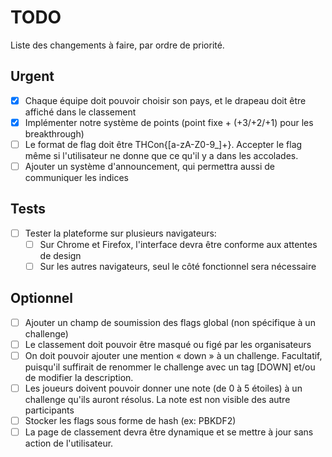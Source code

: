 # TODO

Liste des changements à faire, par ordre de priorité.

## Urgent

- [X] Chaque équipe doit pouvoir choisir son pays, et le drapeau doit être affiché dans le classement
- [X] Implémenter notre système de points (point fixe + (+3/+2/+1) pour les breakthrough)
- [ ] Le format de flag doit être THCon{[a-zA-Z0-9\_]+}. Accepter le flag même si l'utilisateur ne donne que ce qu'il y a dans les accolades.
- [ ] Ajouter un système d'announcement, qui permettra aussi de communiquer les indices

## Tests

- [ ] Tester la plateforme sur plusieurs navigateurs:
  - [ ] Sur Chrome et Firefox, l'interface devra être conforme aux attentes de design
  - [ ] Sur les autres navigateurs, seul le côté fonctionnel sera nécessaire

## Optionnel

- [ ] Ajouter un champ de soumission des flags global (non spécifique à un challenge)
- [ ] Le classement doit pouvoir être masqué ou figé par les organisateurs
- [ ] On doit pouvoir ajouter une mention « down » à un challenge. Facultatif, puisqu'il suffirait de renommer le challenge avec un tag [DOWN] et/ou de modifier la description.
- [ ] Les joueurs doivent pouvoir donner une note (de 0 à 5 étoiles) à un challenge qu'ils auront résolus. La note est non visible des autre participants
- [ ] Stocker les flags sous forme de hash (ex: PBKDF2)
- [ ] La page de classement devra être dynamique et se mettre à jour sans action de l'utilisateur.

